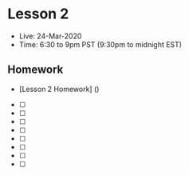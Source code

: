 # Lesson 2
- Live:  24-Mar-2020
- Time: 6:30 to 9pm PST  (9:30pm to midnight EST)


## Homework
- [Lesson 2 Homework] ()

- [ ] 
- [ ] 
- [ ] 
- [ ] 
- [ ] 
- [ ] 
- [ ] 
- [ ] 
